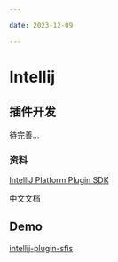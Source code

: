 ```yaml
---

date: 2023-12-09

---
```

# Intellij

## 插件开发

待完善...


### 资料

[IntelliJ Platform Plugin SDK](https://plugins.jetbrains.com/docs/intellij/welcome.html)

[中文文档](https://www.ideaplugin.com/idea-docs/)

## Demo

[intellij-plugin-sfis](https://github.com/zengsl/intellij-plugin-sfis.git)



